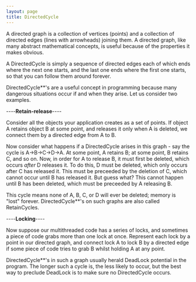 ```yaml
---
layout: page
title: DirectedCycle
---
```


A directed graph is a collection of vertices (points) and a collection of directed edges (lines with arrowheads) joining them. A directed graph, like many abstract mathematical concepts, is useful because of the properties it makes obvious.

A DirectedCycle is simply a sequence of directed edges each of which ends where the next one starts, and the last one ends where the first one starts, so that you can follow them around forever.

DirectedCycle**'s are a useful concept in programming because many dangerous situations occur if and when they arise. Let us consider two examples.

----**Retain-release**----

Consider all the objects your application creates as a set of points. If object A retains object B at some point, and releases it only when A is deleted, we connect them by a directed edge from A to B.

Now consider what happens if a DirectedCycle arises in this graph - say the cycle is A->B->C->D->A. At some point, A retains B; at some point, B retains C, and so on. Now, in order for A to release B, it must first be deleted, which occurs *after* D releases it. To do this, D must be deleted, which only occurs after C has released it. This must be preceeded by the deletion of C, which cannot occur until B has released it. But guess what? This cannot happen until B has been deleted, which must be preceeded by A releasing B.

This cycle means none of A, B, C, or D will ever be deleted; memory is "lost" forever. DirectedCycle**'s on such graphs are also called RetainCycles.

----**Locking**----

Now suppose our multithreaded code has a series of locks, and sometimes a piece of code grabs more than one lock at once. Represent each lock by a point in our directed graph, and connect lock A to lock B by a directed edge if some piece of code tries to grab B whilst holding A at any point.

DirectedCycle**'s in such a graph usually herald DeadLock potential in the program. The longer such a cycle is, the less likely to occur, but the best way to preclude DeadLock is to make sure no DirectedCycle occurs.

